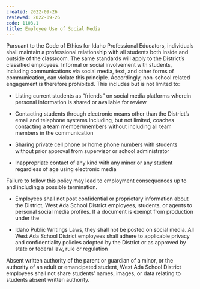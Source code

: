 ```yaml
---
created: 2022-09-26
reviewed: 2022-09-26
code: 1103.1
title: Employee Use of Social Media
---
```


Pursuant to the Code of Ethics for Idaho Professional Educators, individuals shall maintain a professional relationship with all students both inside and outside of the classroom. The same standards will apply to the District’s classified employees. Informal or social involvement with students, including communications via social media, text, and other forms of communication, can violate this principle. Accordingly, non-school related engagement is therefore prohibited. This includes but is not limited to:

- Listing current students as “friends” on social media platforms wherein personal information is shared or available for review

- Contacting students through electronic means other than the District’s email and telephone systems Including, but not limited, coaches contacting a team member/members without including all team members in the communication

- Sharing private cell phone or home phone numbers with students without prior approval from supervisor or school administrator

- Inappropriate contact of any kind with any minor or any student regardless of age using electronic media

Failure to follow this policy may lead to employment consequences up to and including a possible termination.

- Employees shall not post confidential or proprietary information about the District, West Ada School District employees, students, or agents to personal social media profiles. If a document is exempt from production under the

- Idaho Public Writings Laws, they shall not be posted on social media. All West Ada School District employees shall adhere to applicable privacy and confidentiality policies adopted by the District or as approved by state or federal law, rule or regulation

Absent written authority of the parent or guardian of a minor, or the authority of an adult or emancipated student, West Ada School District employees shall not share students’ names, images, or data relating to students absent written authority.

